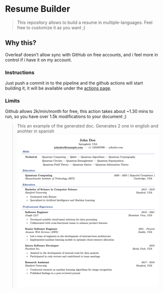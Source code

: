 # Resume Builder

> This repository allows to build a resume in multiple-languages. Feel free to customize it as you want ;)


## Why this?

Overleaf doesn't allow sync with GitHub on free accounts, and i feel more in control if i have it on my account.


### Instructions

Just push a commit in to the pipeline and the github actions will start building it, it will be available under the [actions page](https://github.com/sebastiantuyu/resume-builder/actions).

### Limits

Github allows 2k/min/month for free, this action takes about ~1.30 mins to run, so you have over 1.5k modifications to your document ;)

> This an example of the generated doc. Generates 2 one in english and anohter in spanish
![Example Resume](./docs/example.png)